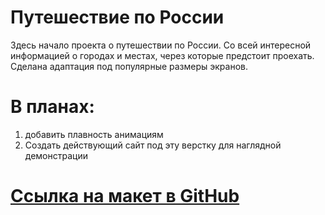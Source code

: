 # Путешествие по России

Здесь начало проекта о путешествии по России. Со всей интересной информацией о городах и местах, через которые предстоит проехать.
Сделана адаптация под популярные размеры экранов.

# В планах:
1) добавить плавность анимациям
2) Создать действующий сайт под эту верстку для наглядной демонстрации

# [Ссылка на макет в GitHub](https://kanareica.github.io/russian-travel/)
